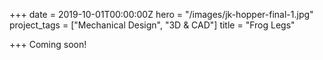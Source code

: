 +++
date = 2019-10-01T00:00:00Z
hero = "/images/jk-hopper-final-1.jpg"
project_tags = ["Mechanical Design", "3D & CAD"]
title = "Frog Legs"

+++
Coming soon!
